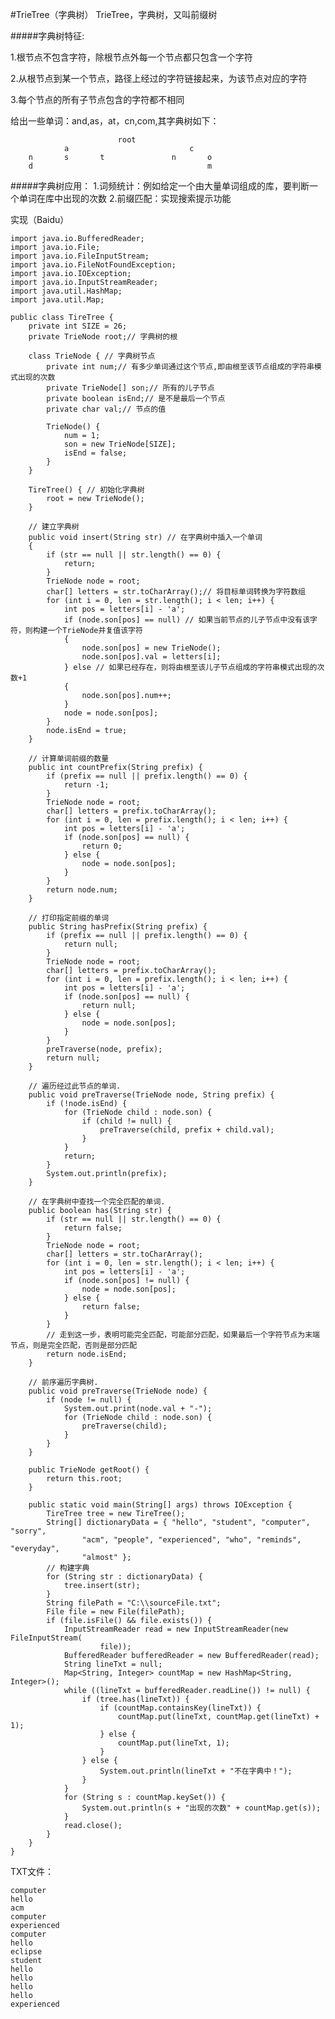 #TrieTree（字典树）
TrieTree，字典树，又叫前缀树

#####字典树特征:

1.根节点不包含字符，除根节点外每一个节点都只包含一个字符

2.从根节点到某一个节点，路径上经过的字符链接起来，为该节点对应的字符

3.每个节点的所有子节点包含的字符都不相同

给出一些单词：and,as，at，cn,com,其字典树如下：

							root
				a							c
		n		s		t				n		o
		d										m

#####字典树应用：
1.词频统计：例如给定一个由大量单词组成的库，要判断一个单词在库中出现的次数
2.前缀匹配：实现搜索提示功能
	
实现（Baidu）
	
	import java.io.BufferedReader;
	import java.io.File;
	import java.io.FileInputStream;
	import java.io.FileNotFoundException;
	import java.io.IOException;
	import java.io.InputStreamReader;
	import java.util.HashMap;
	import java.util.Map;
	
	public class TireTree {
		private int SIZE = 26;
		private TrieNode root;// 字典树的根
	
		class TrieNode { // 字典树节点
			private int num;// 有多少单词通过这个节点,即由根至该节点组成的字符串模式出现的次数
			private TrieNode[] son;// 所有的儿子节点
			private boolean isEnd;// 是不是最后一个节点
			private char val;// 节点的值
	
			TrieNode() {
				num = 1;
				son = new TrieNode[SIZE];
				isEnd = false;
			}
		}
	
		TireTree() { // 初始化字典树
			root = new TrieNode();
		}
	
		// 建立字典树
		public void insert(String str) // 在字典树中插入一个单词
		{
			if (str == null || str.length() == 0) {
				return;
			}
			TrieNode node = root;
			char[] letters = str.toCharArray();// 将目标单词转换为字符数组
			for (int i = 0, len = str.length(); i < len; i++) {
				int pos = letters[i] - 'a';
				if (node.son[pos] == null) // 如果当前节点的儿子节点中没有该字符，则构建一个TrieNode并复值该字符
				{
					node.son[pos] = new TrieNode();
					node.son[pos].val = letters[i];
				} else // 如果已经存在，则将由根至该儿子节点组成的字符串模式出现的次数+1
				{
					node.son[pos].num++;
				}
				node = node.son[pos];
			}
			node.isEnd = true;
		}
	
		// 计算单词前缀的数量
		public int countPrefix(String prefix) {
			if (prefix == null || prefix.length() == 0) {
				return -1;
			}
			TrieNode node = root;
			char[] letters = prefix.toCharArray();
			for (int i = 0, len = prefix.length(); i < len; i++) {
				int pos = letters[i] - 'a';
				if (node.son[pos] == null) {
					return 0;
				} else {
					node = node.son[pos];
				}
			}
			return node.num;
		}
	
		// 打印指定前缀的单词
		public String hasPrefix(String prefix) {
			if (prefix == null || prefix.length() == 0) {
				return null;
			}
			TrieNode node = root;
			char[] letters = prefix.toCharArray();
			for (int i = 0, len = prefix.length(); i < len; i++) {
				int pos = letters[i] - 'a';
				if (node.son[pos] == null) {
					return null;
				} else {
					node = node.son[pos];
				}
			}
			preTraverse(node, prefix);
			return null;
		}
	
		// 遍历经过此节点的单词.
		public void preTraverse(TrieNode node, String prefix) {
			if (!node.isEnd) {
				for (TrieNode child : node.son) {
					if (child != null) {
						preTraverse(child, prefix + child.val);
					}
				}
				return;
			}
			System.out.println(prefix);
		}
	
		// 在字典树中查找一个完全匹配的单词.
		public boolean has(String str) {
			if (str == null || str.length() == 0) {
				return false;
			}
			TrieNode node = root;
			char[] letters = str.toCharArray();
			for (int i = 0, len = str.length(); i < len; i++) {
				int pos = letters[i] - 'a';
				if (node.son[pos] != null) {
					node = node.son[pos];
				} else {
					return false;
				}
			}
			// 走到这一步，表明可能完全匹配，可能部分匹配，如果最后一个字符节点为末端节点，则是完全匹配，否则是部分匹配
			return node.isEnd;
		}
	
		// 前序遍历字典树.
		public void preTraverse(TrieNode node) {
			if (node != null) {
				System.out.print(node.val + "-");
				for (TrieNode child : node.son) {
					preTraverse(child);
				}
			}
		}
	
		public TrieNode getRoot() {
			return this.root;
		}
	
		public static void main(String[] args) throws IOException {
			TireTree tree = new TireTree();
			String[] dictionaryData = { "hello", "student", "computer", "sorry",
					"acm", "people", "experienced", "who", "reminds", "everyday",
					"almost" };
			// 构建字典
			for (String str : dictionaryData) {
				tree.insert(str);
			}
			String filePath = "C:\\sourceFile.txt";
			File file = new File(filePath);
			if (file.isFile() && file.exists()) {
				InputStreamReader read = new InputStreamReader(new FileInputStream(
						file));
				BufferedReader bufferedReader = new BufferedReader(read);
				String lineTxt = null;
				Map<String, Integer> countMap = new HashMap<String, Integer>();
				while ((lineTxt = bufferedReader.readLine()) != null) {
					if (tree.has(lineTxt)) {
						if (countMap.containsKey(lineTxt)) {
							countMap.put(lineTxt, countMap.get(lineTxt) + 1);
						} else {
							countMap.put(lineTxt, 1);
						}
					} else {
						System.out.println(lineTxt + "不在字典中！");
					}
				}
				for (String s : countMap.keySet()) {
					System.out.println(s + "出现的次数" + countMap.get(s));
				}
				read.close();
			}
		}
	}

TXT文件：

	computer
	hello
	acm
	computer
	experienced
	computer
	hello
	eclipse
	student
	hello
	hello
	hello
	hello
	experienced